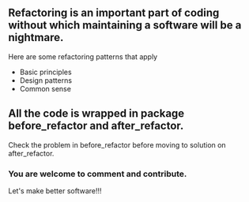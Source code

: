 ## Refactoring is an important part of coding without which maintaining a software will be a nightmare. 
Here are some refactoring patterns that apply 
<ul>
<li>Basic principles </li>
    <li> Design patterns</li>
    <li> Common sense</li>
    </ul>
    
<h2> All the code is wrapped in package before_refactor and after_refactor.</h2> 
Check the problem in before_refactor before moving to solution on after_refactor.

<h3>You are welcome to comment and contribute. </h3>

Let's make better software!!!
    
